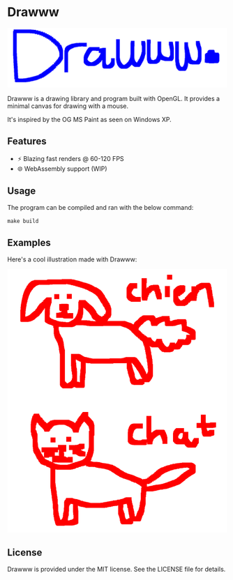 # Drawww

![Drawww logo](./images/logo.png)

Drawww is a drawing library and program built with OpenGL. It provides a minimal canvas for drawing with a mouse.

It's inspired by the OG MS Paint as seen on Windows XP.

## Features

- ⚡️ Blazing fast renders @ 60-120 FPS
- 🌐 WebAssembly support (WIP)

## Usage

The program can be compiled and ran with the below command:

```
make build
```

## Examples

Here's a cool illustration made with Drawww:

![Draw illustration](./images/illustration.png)

## License

Drawww is provided under the MIT license. See the LICENSE file for details.
